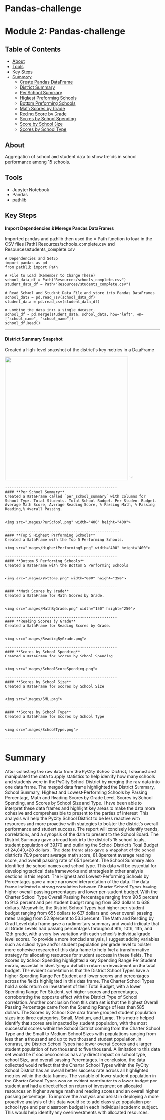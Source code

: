 # Pandas-challenge
# Module 2: Pandas-challenge

## Table of Contents
- [About](#about)
- [Tools](#tools)
- [Key Steps](#key-steps)
- [Summary](#Summary)
   - [Create Pandas DataFrame](#CSV-Files)
   - [District Summary](#District-Summary-DataFrame)
   - [Per School Summary](#Per-School-Summary-DataFrame)
   - [Highest Preforming Schools](#Highest-Preforming-Schools-DataFrame)
   - [Bottom Preforming Schools](#Bottom-Preforming-Schools-DataFrame)
   - [Math Scores by Grade](#Math-Scores-by-Grade-DataFrame)
   - [Reding Score by Grade](#Reading-Score-by-Grade-DataFrame)
   - [Scores by School Spending](#Scores-by-School-Spending-DataFrame)
   - [Score by School Size](#Scores-by-School-Size-DataFrame)
   - [Scores by School Type ](#Scores-by-School-Type-DataFrame)


## About
Aggregation of school and student data to show trends in school performance among 15 schools.

## Tools
- Jupyter Notebook
- Pandas
- pathlib

## Key Steps
#### **Import Dependencies & Merege Pandas DataFrames**
Imported pandas and pathlib then used the = Path function to load in the CSV files [Path] Resources/schools_complete.csv and Resources/students_complete.csv
````
# Dependencies and Setup
import pandas as pd
from pathlib import Path

# File to Load (Remember to Change These)
school_data_df = Path("Resources/schools_complete.csv")
student_data_df = Path("Resources/students_complete.csv")

# Read School and Student Data File and store into Pandas DataFrames
school_data = pd.read_csv(school_data_df)
student_data = pd.read_csv(student_data_df)

# Combine the data into a single dataset.
school_df = pd.merge(student_data, school_data, how="left", on=["school_name", "school_name"])
school_df.head()

`````
---------------------------------------------------
#### **District Summary Snapshot**
Created a high-level snapshot of the district's key metrics in a DataFrame

<img src="images/DistricSnapshot.png" width="400" height="400">
```

```
---------------------------------------------------
#### **Per School Summary**
Created a DataFrame called `per_school_summary` with columns for School Type, Total Students, Total School Budget, Per Student Budget, Average Math Score, Average Reading Score, % Passing Math, % Passing Reading,% Overall Passing.


<img src="images/PerSchool.png" width="400" height="400">
```

```
----------------------------------------------------
#### **Top 5 Highest Performing Schools**
Created a DataFrame with the Top 5 Performing Schools.

<img src="images/HighestPerforming5.png" width="400" height="400">

---------------------------------------------------
#### **Bottom 5 Performing Schools**
Created a DataFrame with the Bottom 5 Performing Schools


<img src="images/Bottom5.png" width="600" height="250">

---------------------------------------------------
#### **Math Scores by Grade**
Created a DataFrame for Math Scores by Grade.


<img src="images/MathByGrade.png" width="150" height="250">

---------------------------------------------------
#### **Reading Scores by Grade**
Created a DataFrame for Reading Scores by Grade.


<img src="images/ReadingByGrade.png">

---------------------------------------------------
#### **Scores by School Spending**
Created a DataFrame for Scores by School Spending.


<img src="images/SchoolScoreSpending.png">

---------------------------------------------------
#### **Scores by School Size**
Created a DataFrame for Scores by School Size


<img src="images/SML.png">

---------------------------------------------------
#### **Scores by School Type**
Created a DataFrame for Scores by School Type


<img src="images/SchoolType.png">

-----------------------------------------------------

````
# Summary
After collecting the raw data from the PyCity School District, I cleaned and manipulated the data to apply statistics to help identify how many schools and students were in the PyCity School District by merging the raw data into one data frame. The merged data frame highlighted the District Summary, School Summary, Highest and Lowest-Performing Schools by Passing Percentage, Math and Reading Scores by Grade Level, Scores by School Spending, and Scores by School Size and Type.  I have been able to interpret these data frames and highlight key areas to make the data more cohesive and comprehensible to present to the parties of interest. This analysis will help the PyCity School District to be less reactive with resources and more proactive with strategies to bolster the district’s overall performance and student success. The report will concisely identify trends, correlations, and a synopsis of the data to present to the School Board.
The District Summary gave a broad look into the district’s 15 school totals, student population of 39,170 and outlining the School District’s Total Budget of 24,649,428 dollars . The data frame also gave a snapshot of the school district’s 78.9 percent average math score, 81.8percent average reading score, and overall passing rate of 65.1 percent. The School Summary also identified the school names and school type. This data will be essential for developing tactical data frameworks and strategies in other analysis sections in this report.
The Highest and Lowest-Performing Schools by Percentages gave a more narrowed interpretation of the data. The data frame indicated a strong correlation between Charter School Types having higher overall passing percentages and lower per-student budget. With the Charter School Type Overall Passing Percentage ranging from 90.5 percent to 91.3 percent and per student budget ranging from 582 dollars to 638 dollars. Meanwhile, the District School Types had higher per-student budget ranging from 655 dollars to 637 dollars and lower overall passing rates ranging from 52.9percent to 53.3percent.
The Math and Reading by Grad Level data frame gave a rudimentary summary and would indicate that all Grade Levels had passing percentages throughout 9th, 10th, 11th, and 12th grade, with a very low variation with each school’s individual grade level scores.  To provide a more ironclad analysis, I suggest adding variables such as school type and/or student population per grade level to bolster more cohesive research of this data frame to help fuel a transformative strategy for allocating resources for student success in these fields.
The Scores by School Spending highlighted a key Spending Range Per Student metric, essential in identifying a deficit in return on investment on the total budget. The evident correlation is that the District School Types have a higher Spending Range Per Student and lower scores and percentages across the fields highlighted in this data frame. The Charter School Types hold a solid return on investment of their Total Budget, with a lower Spending Range Per Student, yet higher scores and percentages, corroborating the opposite effect with the District Type of School correlation. Another conclusion from this data set is that the highest Overall Passing Percentage came from the Spending Range of less than 585 dollars.
The Scores by School Size data frame grouped student population sizes into three categories, Small, Medium, and Large. This metric helped identify that scores are impacted by student population, with the most successful scores within the School District coming from the Charter School Type and the Small to Medium School Sizes with populations ranging from less than a thousand and up to two thousand student population. In contrast, the District School Types had lower overall Scores and a larger student population of two thousand to five thousand. A limitation to this data set would be if socioeconomics has any direct impact on school type, school Size, and overall passing Percentages.
In conclusion, the data collected would reflect that the Charter School Types within the PyCity School District has an overall better success rate across all highlighted metrics within the data frames. The variable of lower student population in the Charter School Types was an evident contributor to a lower budget per-student and had a direct effect on return of investment on allocated resources on higher average math and reading scores and an overall higher passing percentage. To improve the analysis and assist in deploying a more proactive analysis of this data would be to add class size population per school type and per classroom budget in each individual academic subject. This would help identify any overinvestments with allocated resources.
